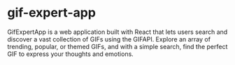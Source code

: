 # gif-expert-app
GifExpertApp is a web application built with React that lets users search and discover a vast collection of GIFs using the GIFAPI. Explore an array of trending, popular, or themed GIFs, and with a simple search, find the perfect GIF to express your thoughts and emotions.
